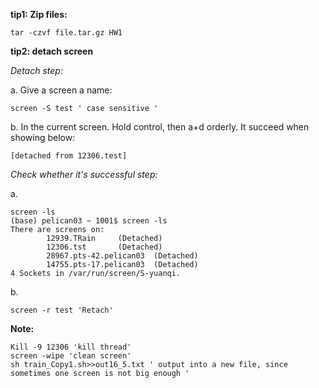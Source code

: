 **tip1: Zip files:**
```console
tar -czvf file.tar.gz HW1
```

**tip2: detach screen**

*Detach step:*

a. Give a screen a name:

```console
screen -S test ' case sensitive '
```
b. In the current screen. Hold control, then a+d orderly. It succeed when showing below:

```console
[detached from 12306.test]
```

*Check whether it's successful step:*

a.

```console
screen -ls
(base) pelican03 ~ 1001$ screen -ls
There are screens on:
        12939.TRain     (Detached)
        12306.tst       (Detached)
        28967.pts-42.pelican03  (Detached)
        14755.pts-17.pelican03  (Detached)
4 Sockets in /var/run/screen/S-yuanqi.
```
b. 
```console
screen -r test 'Retach'
```

**Note:**
```console
Kill -9 12306 'kill thread'
screen -wipe 'clean screen'
sh train_Copy1.sh>>out16_5.txt ' output into a new file, since sometimes one screen is not big enough '
```
